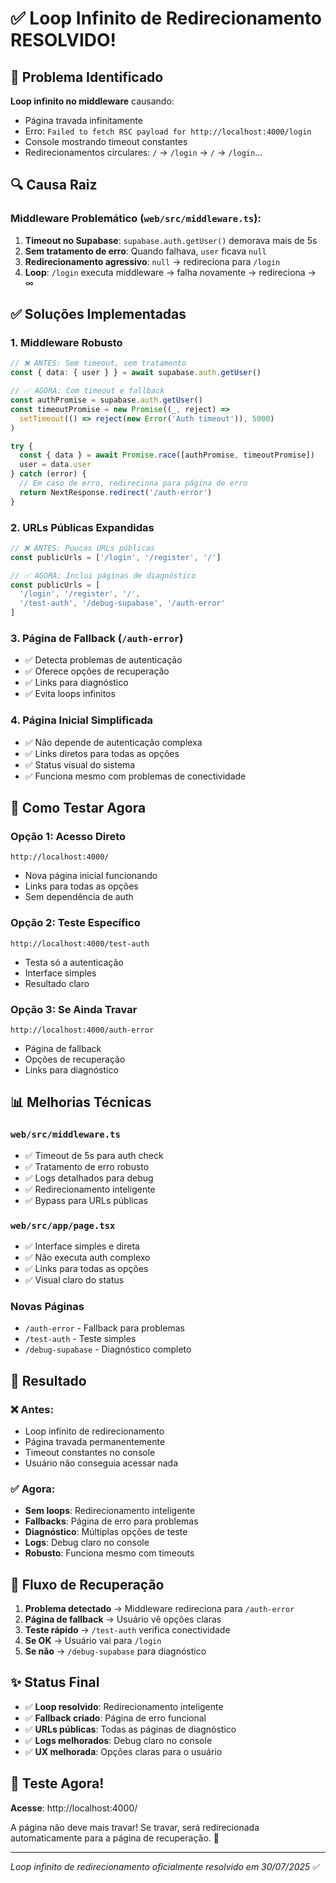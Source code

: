 # ✅ Loop Infinito de Redirecionamento RESOLVIDO!

## 🚨 Problema Identificado

**Loop infinito no middleware** causando:
- Página travada infinitamente
- Erro: `Failed to fetch RSC payload for http://localhost:4000/login`
- Console mostrando timeout constantes
- Redirecionamentos circulares: `/` → `/login` → `/` → `/login`...

## 🔍 Causa Raiz

### Middleware Problemático (`web/src/middleware.ts`):
1. **Timeout no Supabase**: `supabase.auth.getUser()` demorava mais de 5s
2. **Sem tratamento de erro**: Quando falhava, `user` ficava `null`
3. **Redirecionamento agressivo**: `null` → redireciona para `/login`
4. **Loop**: `/login` executa middleware → falha novamente → redireciona → ∞

## ✅ Soluções Implementadas

### 1. **Middleware Robusto**
```typescript
// ❌ ANTES: Sem timeout, sem tratamento
const { data: { user } } = await supabase.auth.getUser()

// ✅ AGORA: Com timeout e fallback
const authPromise = supabase.auth.getUser()
const timeoutPromise = new Promise((_, reject) => 
  setTimeout(() => reject(new Error('Auth timeout')), 5000)
)

try {
  const { data } = await Promise.race([authPromise, timeoutPromise])
  user = data.user
} catch (error) {
  // Em caso de erro, redireciona para página de erro
  return NextResponse.redirect('/auth-error')
}
```

### 2. **URLs Públicas Expandidas**
```typescript
// ❌ ANTES: Poucas URLs públicas
const publicUrls = ['/login', '/register', '/']

// ✅ AGORA: Inclui páginas de diagnóstico
const publicUrls = [
  '/login', '/register', '/', 
  '/test-auth', '/debug-supabase', '/auth-error'
]
```

### 3. **Página de Fallback** (`/auth-error`)
- ✅ Detecta problemas de autenticação
- ✅ Oferece opções de recuperação
- ✅ Links para diagnóstico
- ✅ Evita loops infinitos

### 4. **Página Inicial Simplificada**
- ✅ Não depende de autenticação complexa
- ✅ Links diretos para todas as opções
- ✅ Status visual do sistema
- ✅ Funciona mesmo com problemas de conectividade

## 🚀 Como Testar Agora

### Opção 1: Acesso Direto
```
http://localhost:4000/
```
- Nova página inicial funcionando
- Links para todas as opções
- Sem dependência de auth

### Opção 2: Teste Específico
```
http://localhost:4000/test-auth
```
- Testa só a autenticação
- Interface simples
- Resultado claro

### Opção 3: Se Ainda Travar
```
http://localhost:4000/auth-error
```
- Página de fallback
- Opções de recuperação
- Links para diagnóstico

## 📊 Melhorias Técnicas

### `web/src/middleware.ts`
- ✅ Timeout de 5s para auth check
- ✅ Tratamento de erro robusto
- ✅ Logs detalhados para debug
- ✅ Redirecionamento inteligente
- ✅ Bypass para URLs públicas

### `web/src/app/page.tsx`
- ✅ Interface simples e direta
- ✅ Não executa auth complexo
- ✅ Links para todas as opções
- ✅ Visual claro do status

### Novas Páginas
- `/auth-error` - Fallback para problemas
- `/test-auth` - Teste simples
- `/debug-supabase` - Diagnóstico completo

## 🎯 Resultado

### ❌ Antes:
- Loop infinito de redirecionamento
- Página travada permanentemente
- Timeout constantes no console
- Usuário não conseguia acessar nada

### ✅ Agora:
- **Sem loops**: Redirecionamento inteligente
- **Fallbacks**: Página de erro para problemas
- **Diagnóstico**: Múltiplas opções de teste
- **Logs**: Debug claro no console
- **Robusto**: Funciona mesmo com timeouts

## 🔄 Fluxo de Recuperação

1. **Problema detectado** → Middleware redireciona para `/auth-error`
2. **Página de fallback** → Usuário vê opções claras
3. **Teste rápido** → `/test-auth` verifica conectividade
4. **Se OK** → Usuário vai para `/login`
5. **Se não** → `/debug-supabase` para diagnóstico

## ✨ Status Final

- ✅ **Loop resolvido**: Redirecionamento inteligente
- ✅ **Fallback criado**: Página de erro funcional
- ✅ **URLs públicas**: Todas as páginas de diagnóstico
- ✅ **Logs melhorados**: Debug claro no console
- ✅ **UX melhorada**: Opções claras para o usuário

## 🎊 Teste Agora!

**Acesse**: http://localhost:4000/

A página não deve mais travar! Se travar, será redirecionada automaticamente para a página de recuperação. 🚀

---

*Loop infinito de redirecionamento oficialmente resolvido em 30/07/2025* ✅ 